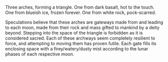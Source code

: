 Three arches, forming a triangle. 
One from dark basalt, hot to the touch.
One from blueish ice, frozen forever.
One from white rock, pock-scarred. 

Speculations believe that these arches are gateways made from and leading to each moon, made from their rock and mass gifted to mankind by a deity beyond. 
Stepping into the space of the triangle is forbidden as it is considered sacred. 
Each of these archways seem completely resilient to force, and attempting to moving them has proven futile. 
Each gate fills its enclosing space with a firey/watery/dusty mist according to the lunar phases of each respective moon.